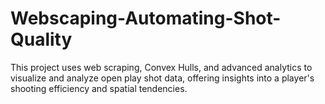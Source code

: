 # Webscaping-Automating-Shot-Quality
This project uses web scraping, Convex Hulls, and advanced analytics to visualize and analyze open play shot data, offering insights into a player's shooting efficiency and spatial tendencies.

